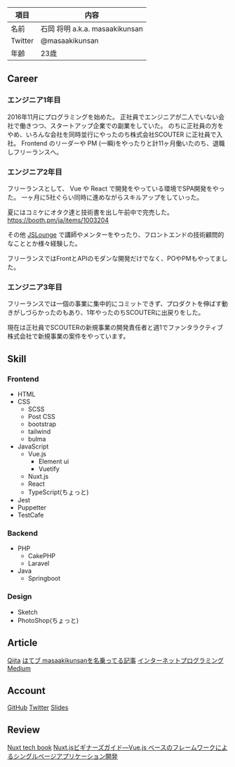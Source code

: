 |項目|内容|
| --- | --- |
|名前|石岡 将明 a.k.a. masaakikunsan|
|Twitter|@masaakikunsan|
|年齢|23歳|

## Career

### エンジニア1年目

2016年11月にプログラミングを始めた。
正社員でエンジニアが二人でいない会社で働きつつ、スタートアップ企業での副業をしていた。
のちに正社員の方をやめ、いろんな会社を同時並行にやったのち株式会社SCOUTER に正社員で入社。
Frontend のリーダーや PM (一瞬)をやったりと計11ヶ月働いたのち、退職しフリーランスへ。

### エンジニア2年目

フリーランスとして、 Vue や React で開発をやっている環境でSPA開発をやった。
一ヶ月に5社ぐらい同時に進めながらスキルアップをしていった。

夏にはコミケにオタク達と技術書を出し午前中で完売した。
https://booth.pm/ja/items/1003204

その他 [JSLounge](https://jslounge.connpass.com/) で講師やメンターをやったり、フロントエンドの技術顧問的なこととか様々経験した。

フリーランスではFrontとAPIのモダンな開発だけでなく、POやPMもやってました。


### エンジニア3年目

フリーランスでは一個の事業に集中的にコミットできず、プロダクトを伸ばす動きがしづらかったのもあり、1年やったのちSCOUTERに出戻りをした。

現在は正社員でSCOUTERの新規事業の開発責任者と週1でファンタラクティブ株式会社で新規事業の案件をやっています。

## Skill

### Frontend

- HTML
- CSS
  - SCSS
  - Post CSS
  - bootstrap
  - tailwind
  - bulma
- JavaScript
  - Vue.js
      - Element ui
      - Vuetify
  - Nuxt.js
  - React
  - TypeScript(ちょっと)
- Jest
- Puppetter
- TestCafe

### Backend

- PHP
    - CakePHP
    - Laravel
- Java
    - Springboot

### Design

- Sketch
- PhotoShop(ちょっと)

## Article

[Qiita](https://qiita.com/masaakikunsan)
[はてブ masaakikunsanを名乗ってる記事](https://techblog.scouter.co.jp/)
[インターネットプログラミング](https://booth.pm/ja/items/1003204)
[Medium](https://medium.com/fabric-tokyo-engineering/nuxt-js-tailwind-css-%E3%81%A7%E7%88%86%E9%80%9F%E3%82%B3%E3%83%BC%E3%83%9D%E3%83%AC%E3%83%BC%E3%83%88%E3%82%B5%E3%82%A4%E3%83%88%E4%BD%9C%E6%88%90-da2564d73f90)

## Account

[GitHub](https://github.com/masaakikunsan)
[Twitter](https://twitter.com/masaakikunsan)
[Slides](https://slides.com/masaakikunsan)


## Review

[Nuxt tech book](https://potato4d.booth.pm/items/824745)
[Nuxt.jsビギナーズガイド―Vue.js ベースのフレームワークによるシングルページアプリケーション開発](https://www.amazon.co.jp/Nuxt-js%E3%83%93%E3%82%AE%E3%83%8A%E3%83%BC%E3%82%BA%E3%82%AC%E3%82%A4%E3%83%89%E2%80%95Vue-js-%E3%83%99%E3%83%BC%E3%82%B9%E3%81%AE%E3%83%95%E3%83%AC%E3%83%BC%E3%83%A0%E3%83%AF%E3%83%BC%E3%82%AF%E3%81%AB%E3%82%88%E3%82%8B%E3%82%B7%E3%83%B3%E3%82%B0%E3%83%AB%E3%83%9A%E3%83%BC%E3%82%B8%E3%82%A2%E3%83%97%E3%83%AA%E3%82%B1%E3%83%BC%E3%82%B7%E3%83%A7%E3%83%B3%E9%96%8B%E7%99%BA-%E8%8A%B1%E8%B0%B7-%E6%8B%93%E7%A3%A8/dp/4863542569/ref=sr_1_1?__mk_ja_JP=%E3%82%AB%E3%82%BF%E3%82%AB%E3%83%8A&keywords=Nuxt&qid=1561098808&s=gateway&sr=8-1)
